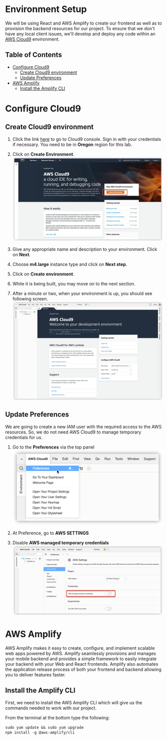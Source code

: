 # Environment Setup <!-- omit in toc -->

We will be using React and AWS Amplify to create our frontend as well as to provision the backend resources for our project.  To ensure that we don't have any local client issues, we'll develop and deploy any code within an [AWS Cloud9](https://aws.amazon.com/cloud9/) environment.

## Table of Contents
- [Configure Cloud9](#configure-cloud9)
  - [Create Cloud9 environment](#create-cloud9-environment)
  - [Update Preferences](#update-preferences)
- [AWS Amplify](#aws-amplify)
  - [Install the Amplify CLI](#install-the-amplify-cli)

# Configure Cloud9

## Create Cloud9 environment

1. Click the link [here](https://us-west-2.console.aws.amazon.com/cloud9/home/product?region=us-west-2) to go to Cloud9 console. Sign in with your credentials if necessary. You need to be in **Oregon** region for this lab.

2. Click on **Create Environment**.
   ![AWS Cloud9 Create Environment](images/aws-cloud9-create.png)

3. Give any appropriate name and description to your environment. Click on **Next**.

4. Choose **m4.large** instance type and click on **Next step**.

5. Click on **Create environment**.

6. While it is being built, you may move on to the next section.

7. After a minute or two, when your environment is up, you should see following screen.
   ![AWS Cloud9](images/aws-cloud9.png)

## Update Preferences

We are going to create a new IAM user with the required access to the AWS resources. So, we do not need AWS Cloud9 to manage temporary credentials for us.

1. Go to the **Preferences** via the top panel
    ![AWS Cloud9 Preference](images/aws-cloud9-preferences.png)

2. At Preference, go to **AWS SETTINGS**

3. Disable **AWS managed temporary credentials**
    ![AWS Cloud9 Preference](images/aws-cloud9-preference-credentials.png)

# AWS Amplify

AWS Amplify makes it easy to create, configure, and implement scalable web apps powered by AWS. Amplify seamlessly provisions and manages your mobile backend and provides a simple framework to easily integrate your backend with your Web and React frontends. Amplify also automates the application release process of both your frontend and backend allowing you to deliver features faster.

## Install the Amplify CLI

First, we need to install the AWS Amplify CLI which will give us the commands needed to work with our project.

From the terminal at the bottom type the following:

```Shell
sudo yum update && sudo yum upgrade
npm install -g @aws-amplify/cli
```